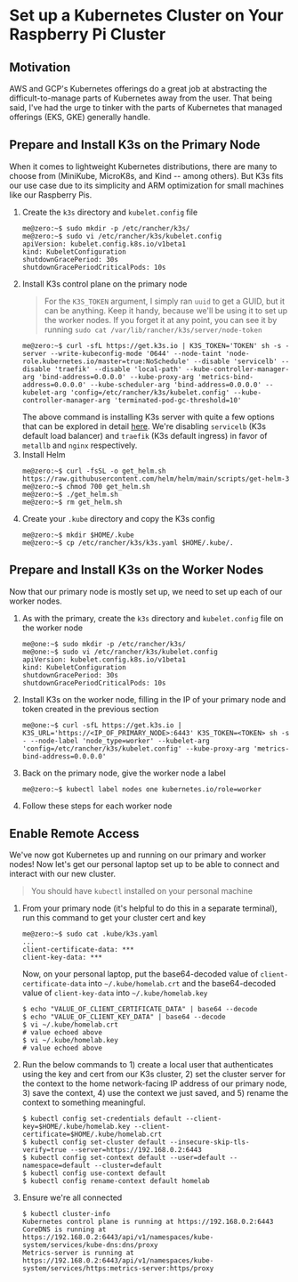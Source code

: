 # Set up a Kubernetes Cluster on Your Raspberry Pi Cluster

## Motivation

AWS and GCP's Kubernetes offerings do a great job at abstracting the difficult-to-manage parts of Kubernetes away from the user. That being said, I've had the urge to tinker with the parts of Kubernetes that managed offerings (EKS, GKE) generally handle.

## Prepare and Install K3s on the Primary Node

When it comes to lightweight Kubernetes distributions, there are many to choose from (MiniKube, MicroK8s, and Kind -- among others). But K3s fits our use case due to its simplicity and ARM optimization for small machines like our Raspberry Pis.

1. Create the `k3s` directory and `kubelet.config` file
    ```
    me@zero:~$ sudo mkdir -p /etc/rancher/k3s/
    me@zero:~$ sudo vi /etc/rancher/k3s/kubelet.config
    apiVersion: kubelet.config.k8s.io/v1beta1
    kind: KubeletConfiguration
    shutdownGracePeriod: 30s
    shutdownGracePeriodCriticalPods: 10s
    ```
2. Install K3s control plane on the primary node
    > For the `K3S_TOKEN` argument, I simply ran `uuid` to get a GUID, but it can be anything. Keep it handy, because we'll be using it to set up the worker nodes. If you forget it at any point, you can see it by running `sudo cat /var/lib/rancher/k3s/server/node-token`
    ```
    me@zero:~$ curl -sfL https://get.k3s.io | K3S_TOKEN='TOKEN' sh -s - server --write-kubeconfig-mode '0644' --node-taint 'node-role.kubernetes.io/master=true:NoSchedule' --disable 'servicelb' --disable 'traefik' --disable 'local-path' --kube-controller-manager-arg 'bind-address=0.0.0.0' --kube-proxy-arg 'metrics-bind-address=0.0.0.0' --kube-scheduler-arg 'bind-address=0.0.0.0' --kubelet-arg 'config=/etc/rancher/k3s/kubelet.config' --kube-controller-manager-arg 'terminated-pod-gc-threshold=10'
    ```
    The above command is installing K3s server with quite a few options that can be explored in detail [here](https://docs.k3s.io/cli/server). We're disabling `servicelb` (K3s default load balancer) and `traefik` (K3s default ingress) in favor of `metallb` and `nginx` respectively.
3. Install Helm
    ```
    me@zero:~$ curl -fsSL -o get_helm.sh https://raw.githubusercontent.com/helm/helm/main/scripts/get-helm-3
    me@zero:~$ chmod 700 get_helm.sh
    me@zero:~$ ./get_helm.sh
    me@zero:~$ rm get_helm.sh
    ```
4. Create your `.kube` directory and copy the K3s config
    ```
    me@zero:~$ mkdir $HOME/.kube
    me@zero:~$ cp /etc/rancher/k3s/k3s.yaml $HOME/.kube/.
    ```

## Prepare and Install K3s on the Worker Nodes

Now that our primary node is mostly set up, we need to set up each of our worker nodes.

1. As with the primary, create the `k3s` directory and `kubelet.config` file on the worker node
    ```
    me@one:~$ sudo mkdir -p /etc/rancher/k3s/
    me@one:~$ sudo vi /etc/rancher/k3s/kubelet.config
    apiVersion: kubelet.config.k8s.io/v1beta1
    kind: KubeletConfiguration
    shutdownGracePeriod: 30s
    shutdownGracePeriodCriticalPods: 10s
    ```
2. Install K3s on the worker node, filling in the IP of your primary node and token created in the previous section
    ```
    me@one:~$ curl -sfL https://get.k3s.io | K3S_URL='https://<IP_OF_PRIMARY_NODE>:6443' K3S_TOKEN=<TOKEN> sh -s - --node-label 'node_type=worker' --kubelet-arg 'config=/etc/rancher/k3s/kubelet.config' --kube-proxy-arg 'metrics-bind-address=0.0.0.0'
    ```
3. Back on the primary node, give the worker node a label
    ```
    me@zero:~$ kubectl label nodes one kubernetes.io/role=worker
    ```
4. Follow these steps for each worker node

## Enable Remote Access

We've now got Kubernetes up and running on our primary and worker nodes! Now let's get our personal laptop set up to be able to connect and interact with our new cluster.

> You should have `kubectl` installed on your personal machine

1. From your primary node (it's helpful to do this in a separate terminal), run this command to get your cluster cert and key
    ```
    me@zero:~$ sudo cat .kube/k3s.yaml
    ...
    client-certificate-data: ***
    client-key-data: ***
    ```
    Now, on your personal laptop, put the base64-decoded value of `client-certificate-data` into `~/.kube/homelab.crt` and the base64-decoded value of `client-key-data` into `~/.kube/homelab.key`
    ```
    $ echo "VALUE_OF_CLIENT_CERTIFICATE_DATA" | base64 --decode
    $ echo "VALUE_OF_CLIENT_KEY_DATA" | base64 --decode
    $ vi ~/.kube/homelab.crt
    # value echoed above
    $ vi ~/.kube/homelab.key
    # value echoed above
    ```
2. Run the below commands to 1) create a local user that authenticates using the key and cert from our K3s cluster, 2) set the cluster server for the context to the home network-facing IP address of our primary node, 3) save the context, 4) use the context we just saved, and 5) rename the context to something meaningful.
    ```
   $ kubectl config set-credentials default --client-key=$HOME/.kube/homelab.key --client-certificate=$HOME/.kube/homelab.crt
   $ kubectl config set-cluster default --insecure-skip-tls-verify=true --server=https://192.168.0.2:6443
   $ kubectl config set-context default --user=default --namespace=default --cluster=default
   $ kubectl config use-context default
   $ kubectl config rename-context default homelab
    ```
3. Ensure we're all connected
    ```
    $ kubectl cluster-info
    Kubernetes control plane is running at https://192.168.0.2:6443
    CoreDNS is running at https://192.168.0.2:6443/api/v1/namespaces/kube-system/services/kube-dns:dns/proxy
    Metrics-server is running at https://192.168.0.2:6443/api/v1/namespaces/kube-system/services/https:metrics-server:https/proxy
    ```
